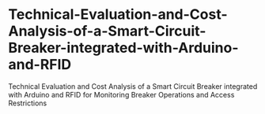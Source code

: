 # Technical-Evaluation-and-Cost-Analysis-of-a-Smart-Circuit-Breaker-integrated-with-Arduino-and-RFID
Technical Evaluation and Cost Analysis of a Smart Circuit Breaker integrated with Arduino and RFID for Monitoring Breaker Operations and Access Restrictions
